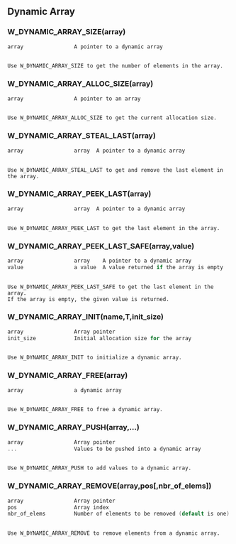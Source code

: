 ## Dynamic Array
    
### W_DYNAMIC_ARRAY_SIZE(array)
    
```C
array                A pointer to a dynamic array
    
```
    Use W_DYNAMIC_ARRAY_SIZE to get the number of elements in the array.
    
### W_DYNAMIC_ARRAY_ALLOC_SIZE(array)
    
```C
array                A pointer to an array
    
```
    Use W_DYNAMIC_ARRAY_ALLOC_SIZE to get the current allocation size.
    
### W_DYNAMIC_ARRAY_STEAL_LAST(array)
    
```C
array                array  A pointer to a dynamic array
    
```
    Use W_DYNAMIC_ARRAY_STEAL_LAST to get and remove the last element in the array.
    
### W_DYNAMIC_ARRAY_PEEK_LAST(array)
    
```C
array                array  A pointer to a dynamic array
    
```
    Use W_DYNAMIC_ARRAY_PEEK_LAST to get the last element in the array.
    
### W_DYNAMIC_ARRAY_PEEK_LAST_SAFE(array,value)
    
```C
array                array    A pointer to a dynamic array
value                a value  A value returned if the array is empty
    
```
    Use W_DYNAMIC_ARRAY_PEEK_LAST_SAFE to get the last element in the array.
    If the array is empty, the given value is returned.
    
### W_DYNAMIC_ARRAY_INIT(name,T,init_size)
    
```C
array                Array pointer
init_size            Initial allocation size for the array
    
```
    Use W_DYNAMIC_ARRAY_INIT to initialize a dynamic array.
    
### W_DYNAMIC_ARRAY_FREE(array)
    
```C
array                a dynamic array
    
```
    Use W_DYNAMIC_ARRAY_FREE to free a dynamic array.
    
### W_DYNAMIC_ARRAY_PUSH(array,...)
    
```C
array                Array pointer
...                  Values to be pushed into a dynamic array
    
```
    Use W_DYNAMIC_ARRAY_PUSH to add values to a dynamic array.
    
### W_DYNAMIC_ARRAY_REMOVE(array,pos[,nbr_of_elems])
    
```C
array                Array pointer
pos                  Array index
nbr_of_elems         Number of elements to be removed (default is one).
    
```
    Use W_DYNAMIC_ARRAY_REMOVE to remove elements from a dynamic array.
